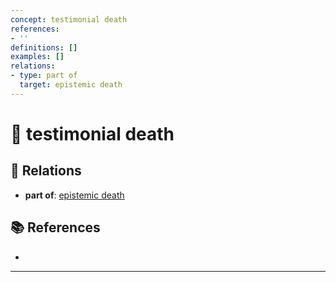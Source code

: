 ```yaml
---
concept: testimonial death
references:
- ''
definitions: []
examples: []
relations:
- type: part of
  target: epistemic death
---
```


# 🧠 testimonial death

## 🔗 Relations

- **part of**: [epistemic death](./epistemic-death.md)

## 📚 References

- 


---

<script src="https://giscus.app/client.js"
        data-repo="natesheehan/conceptcartography"
        data-repo-id="R_kgDOPB5QiQ"
        data-category="General"
        data-category-id="DIC_kwDOPB5Qic4CsAxd"
        data-mapping="pathname"
        data-strict="0"
        data-reactions-enabled="1"
        data-emit-metadata="0"
        data-input-position="bottom"
        data-theme="catppuccin_mocha"
        data-lang="en"
        crossorigin="anonymous"
        async>
</script>
